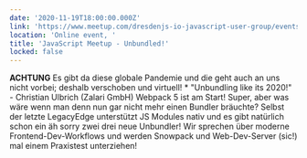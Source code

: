 ```yaml
---
date: '2020-11-19T18:00:00.000Z'
link: 'https://www.meetup.com/dresdenjs-io-javascript-user-group/events/274119495'
location: 'Online event, '
title: 'JavaScript Meetup - Unbundled!'
locked: false
---
```

**ACHTUNG** Es gibt da diese globale Pandemie und die geht auch an uns nicht vorbei; deshalb verschoben und virtuell! * "Unbundling like its 2020!" - Christian Ulbrich (Zalari GmbH) Webpack 5 ist am Start! Super, aber was wäre wenn man denn nun gar nicht mehr einen Bundler bräuchte? Selbst der letzte LegacyEdge unterstützt JS Modules nativ und es gibt natürlich schon ein äh sorry zwei drei neue Unbundler! Wir sprechen über moderne Frontend-Dev-Workflows und werden Snowpack und Web-Dev-Server (sic!) mal einem Praxistest unterziehen!
